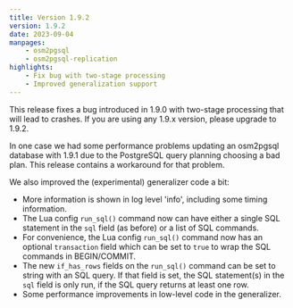```yaml
---
title: Version 1.9.2
version: 1.9.2
date: 2023-09-04
manpages:
    - osm2pgsql
    - osm2pgsql-replication
highlights:
    - Fix bug with two-stage processing
    - Improved generalization support
---
```


This release fixes a bug introduced in 1.9.0 with two-stage
processing that will lead to crashes. If you are using any 1.9.x version,
please upgrade to 1.9.2.

In one case we had some performance problems updating an osm2pgsql
database with 1.9.1 due to the PostgreSQL query planning choosing a bad plan.
This release contains a workaround for that problem.

We also improved the (experimental) generalizer code a bit:

* More information is shown in log level 'info', including some timing
  information.
* The Lua config `run_sql()` command now can have either a single SQL
  statement in the `sql` field (as before) or a list of SQL commands.
* For convenience, the Lua config `run_sql()` command now has an optional
  `transaction` field which can be set to `true` to wrap the SQL
  commands in BEGIN/COMMIT.
* The new `if_has_rows` fields on the `run_sql()` command can be set
  to string with an SQL query. If that field is set, the SQL statement(s)
  in the `sql` field is only run, if the SQL query returns at least one row.
* Some performance improvements in low-level code in the generalizer.

